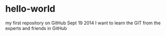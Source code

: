 hello-world
===========

my first repository on GitHub Sept 19 2014
I want to learn the GIT from the experts and friends in GitHub
